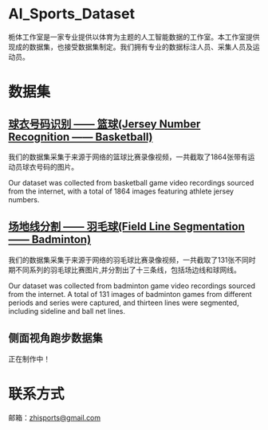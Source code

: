 # AI_Sports_Dataset
栀体工作室是一家专业提供以体育为主题的人工智能数据的工作室。本工作室提供现成的数据集，也接受数据集制定。我们拥有专业的数据标注人员、采集人员及运动员。

# 数据集

## [**球衣号码识别 —— 篮球(Jersey Number Recognition —— Basketball)**](data/Jersey_Number_Recognition)

我们的数据集采集于来源于网络的篮球比赛录像视频，一共截取了1864张带有运动员球衣号码的图片。

Our dataset was collected from basketball game video recordings sourced from the internet, with a total of 1864 images featuring athlete jersey numbers.

## [**场地线分割 —— 羽毛球(Field Line Segmentation —— Badminton)**](data/Field_Line_Segmentation)

我们的数据集采集于来源于网络的羽毛球比赛录像视频，一共截取了131张不同时期不同系列的羽毛球比赛图片,并分割出了十三条线，包括场边线和球网线。

Our dataset was collected from badminton game video recordings sourced from the internet. A total of 131 images of badminton games from different periods and series were captured, and thirteen lines were segmented, including sideline and ball net lines.

## **侧面视角跑步数据集**

正在制作中！


# 联系方式

邮箱：zhisports@gmail.com
